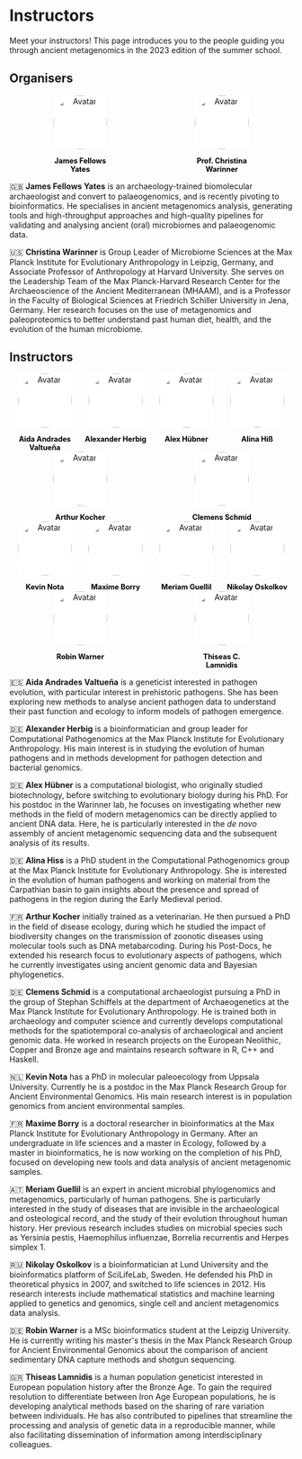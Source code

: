 # Instructors

Meet your instructors! This page introduces you to the people guiding you through
ancient metagenomics in the 2023 edition of the summer school.

## Organisers

<div class="avatar">

<div class ="member">
<div class="square"><a href="https://www.jafy.eu/" target="_blank"><img src="assets/images/headshots/FELLOWS_YATES_James.jpg" alt="Avatar" /></a></div>
<p>James Fellows Yates</p>
</div>

<div class ="member">
<div class="square"><a href="http://christinawarinner.com/" target="_blank"><img src="assets/images/headshots/WARINNER_Christina.webp" alt="Avatar" /></a></div>
<p>Prof. Christina Warinner</p>
</div>

</div>

🇬🇧 **James Fellows Yates** is an archaeology-trained biomolecular archaeologist and convert to palaeogenomics, and is recently pivoting to bioinformatics. He specialises in ancient metagenomics analysis, generating tools and high-throughput approaches and high-quality pipelines for validating and analysing ancient (oral) microbiomes and palaeogenomic data.

🇺🇸 **Christina Warinner** is Group Leader of Microbiome Sciences at the Max Planck Institute for Evolutionary Anthropology in Leipzig, Germany, and Associate Professor of Anthropology at Harvard University. She serves on the Leadership Team of the Max Planck-Harvard Research Center for the Archaeoscience of the Ancient Mediterranean (MHAAM), and is a Professor in the Faculty of Biological Sciences at Friedrich Schiller University in Jena, Germany. Her research focuses on the use of metagenomics and paleoproteomics to better understand past human diet, health, and the evolution of the human microbiome.

## Instructors

<div class="avatar">

<div class ="member">
<div class="square"><a href="https://twitter.com/aidaanva" target="_blank"><img src="assets/images/headshots/ANDRADES_VALTUENA_Aida.jpg" alt="Avatar" /></a></div>
<p>Aida Andrades Valtueña</p>
</div>

<div class ="member">
<div class="square"><a href="https://www.eva.mpg.de/archaeogenetics/research-groups/computational-pathogenomics/" target="_blank"><img src="assets/images/headshots/HERBIG_Alexander.webp" alt="Avatar" /></a></div>
<p>Alexander Herbig</p>
</div>

<div class ="member">
<div class="square"><a href="https://twitter.com/alexhbnr" target="_blank"><img src="assets/images/headshots/HUEBNER_Alex.jpg" alt="Avatar" /></a></div>
<p>Alex Hübner</p>
</div>

<div class ="member">
<div class="square"><a href="https://www.eva.mpg.de/archaeogenetics/research-groups/computational-pathogenomics/" target="_blank"><img src="assets/images/headshots/HISS_Alina.jpg" alt="Avatar" /></a></div>
<p>Alina Hiß</p>
</div>

<div class ="member">
<div class="square"><a href="https://www.researchgate.net/profile/Arthur-Kocher" target="_blank"><img src="assets/images/headshots/KOCHER_Arthur.jpg" alt="Avatar" /></a></div>
<p>Arthur Kocher</p>
</div>

<div class ="member">
<div class="square"><a href="https://nevrome.de" target="_blank"><img src="assets/images/headshots/SCHMID_Clemens.JPG" alt="Avatar" /></a></div>
<p>Clemens Schmid</p>
</div>
</div>

<div class="avatar">

<div class ="member">
<div class="square"><a href="https://twitter.com/Kevinnota93" target="_blank"><img src="assets/images/headshots/NOTA_Kevin.jpg" alt="Avatar" /></a></div>
<p>Kevin Nota</p>
</div>

<div class ="member">
<div class="square"><a href="https://maximeborry.com/" target="_blank"><img src="assets/images/headshots/BORRY_Maxime.png" alt="Avatar" /></a></div>
<p>Maxime Borry</p>
</div>

<div class ="member">
<div class="square"><a href="https://www.heas.at/about/members/meriam-guellil/" target="_blank"><img src="assets/images/headshots/GUELLIL_Meriam.jpg" alt="Avatar" /></a></div>
<p>Meriam Guellil</p>
</div>

<div class ="member">
<div class="square"><a href="https://twitter.com/nikolayoskolkov" target="_blank"><img src="assets/images/headshots/OSKOLKOV_Nikolay.jpg" alt="Avatar" /></a></div>
<p>Nikolay Oskolkov</p>
</div>

<div class ="member">
<div class="square"><a href="https://www.eva.mpg.de/genetics/ancient-environmental-genomics/overview/" target="_blank"><img src="assets/images/headshots/WARNER_Robin.jpg" alt="Avatar" /></a></div>
<p>Robin Warner</p>
</div>

<div class ="member">
<div class="square"><a href="https://twitter.com/TCLamnidis" target="_blank"><img src="assets/images/headshots/LAMNIDIS_Thiseas.jpg" alt="Avatar" /></a></div>
<p>Thiseas C. Lamnidis</p>
</div>

</div>

🇪🇸 **Aida Andrades Valtueña** is a geneticist interested in pathogen evolution, with particular interest in prehistoric pathogens. She has been exploring new methods to analyse ancient pathogen data to understand their past function and ecology to inform models of pathogen emergence.

🇩🇪 **Alexander Herbig** is a bioinformatician and group leader for Computational Pathogenomics at the Max Planck Institute for Evolutionary Anthropology. His main interest is in studying the evolution of human pathogens and in methods development for pathogen detection and bacterial genomics.

🇩🇪 **Alex Hübner** is a computational biologist, who originally studied biotechnology, before switching to evolutionary biology during his PhD. For his postdoc in the Warinner lab, he focuses on investigating whether new methods in the field of modern metagenomics can be directly applied to ancient DNA data. Here, he is particularly interested in the _de novo_ assembly of ancient metagenomic sequencing data and the subsequent analysis of its results.

🇩🇪 **Alina Hiss** is a PhD student in the Computational Pathogenomics group at the Max Planck Institute for Evolutionary Anthropology. She is interested in the evolution of human pathogens and working on material from the Carpathian basin to gain insights about the presence and spread of pathogens in the region during the Early Medieval period.

🇫🇷 **Arthur Kocher** initially trained as a veterinarian. He then pursued a PhD in the field of disease ecology, during which he studied the impact of biodiversity changes on the transmission of zoonotic diseases using molecular tools such as DNA metabarcoding. During his Post-Docs, he extended his research focus to evolutionary aspects of pathogens, which he currently investigates using ancient genomic data and Bayesian phylogenetics.

🇩🇪 **Clemens Schmid** is a computational archaeologist pursuing a PhD in the group of Stephan Schiffels at the department of Archaeogenetics at the Max Planck Institute for Evolutionary Anthropology. He is trained both in archaeology and computer science and currently develops computational methods for the spatiotemporal co-analysis of archaeological and ancient genomic data. He worked in research projects on the European Neolithic, Copper and Bronze age and maintains research software in R, C++ and Haskell.

🇳🇱 **Kevin Nota** has a PhD in molecular paleoecology from Uppsala University. Currently he is a postdoc in the Max Planck Research Group for Ancient Environmental Genomics. His main research interest is in population genomics from ancient environmental samples.

🇫🇷 **Maxime Borry** is a doctoral researcher in bioinformatics at the Max Planck Institute for Evolutionary Anthropology in Germany. After an undergraduate in life sciences and a master in Ecology, followed by a master in bioinformatics, he is now working on the completion of his PhD, focused on developing new tools and data analysis of ancient metagenomic samples.

🇦🇹 **Meriam Guellil** is an expert in ancient microbial phylogenomics and metagenomics, particularly of human pathogens. She is particularly interested in the study of diseases that are invisible in the archaeological and osteological record, and the study of their evolution throughout human history. Her previous research includes studies on microbial species such as Yersinia pestis, Haemophilus influenzae, Borrelia recurrentis and Herpes simplex 1.

🇷🇺 **Nikolay Oskolkov** is a bioinformatician at Lund University and the bioinformatics platform of SciLifeLab, Sweden. He defended his PhD in theoretical physics in 2007, and switched to life sciences in 2012. His research interests include mathematical statistics and machine learning applied to genetics and genomics, single cell and ancient metagenomics data analysis.

🇩🇪 **Robin Warner** is a MSc bioinformatics student at the Leipzig University. He is currently writing his master's thesis in the Max Planck Research Group for Ancient Environmental Genomics about the comparison of ancient sedimentary DNA capture methods and shotgun sequencing.

🇬🇷 **Thiseas Lamnidis** is a human population geneticist interested in European population history after the Bronze Age. To gain the required resolution to differentiate between Iron Age European populations, he is developing analytical methods based on the sharing of rare variation between individuals. He has also contributed to pipelines that streamline the processing and analysis of genetic data in a reproducible manner, while also facilitating dissemination of information among interdisciplinary colleagues.

<style>
.member {
  width: 7rem;
  text-align: center;
}

.square {
  display: inline-block;
  width: 6rem;
  height: 6rem;
  margin: auto;
  background-color: #fff;
}

.square img {
  opacity: 1;
  -webkit-transition: 0.3s ease-in-out;
  transition: 0.3s ease-in-out;
}

.square:hover img {
  opacity: 0.5;
}

.avatar {
  display: flex;
  flex-wrap: wrap;
  justify-content: space-around;
}

.avatar img {
  border-radius: 50%;
  width: 6rem;
  height: 6rem;
  object-fit: cover;
  display: block;
  margin: auto;
}

.member p {
  text-align: center;
  font-size: 0.7rem;
  margin-bottom: 0;
  display: block;
}

.member p:first-of-type {
  font-size: 0.8rem;
  color: #000;
  font-weight: bold;
}
</style>
